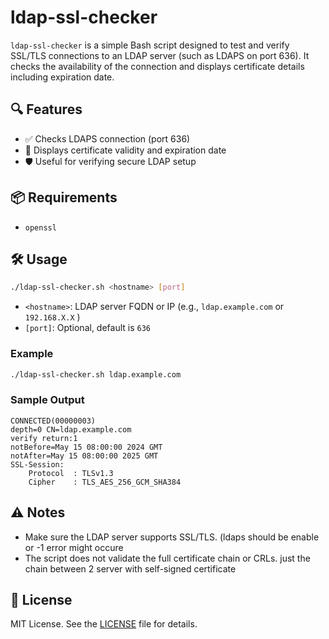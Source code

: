 # ldap-ssl-checker

`ldap-ssl-checker` is a simple Bash script designed to test and verify SSL/TLS connections to an LDAP server (such as LDAPS on port 636). It checks the availability of the connection and displays certificate details including expiration date.

## 🔍 Features

- ✅ Checks LDAPS connection (port 636)
- 📆 Displays certificate validity and expiration date
- 🛡️ Useful for verifying secure LDAP setup

## 📦 Requirements

- `openssl`


## 🛠️ Usage

```bash
./ldap-ssl-checker.sh <hostname> [port]
```

- `<hostname>`: LDAP server FQDN or IP (e.g., `ldap.example.com` or `192.168.X.X` )
- `[port]`: Optional, default is `636`

### Example

```bash
./ldap-ssl-checker.sh ldap.example.com
```

### Sample Output

```
CONNECTED(00000003)
depth=0 CN=ldap.example.com
verify return:1
notBefore=May 15 08:00:00 2024 GMT
notAfter=May 15 08:00:00 2025 GMT
SSL-Session:
    Protocol  : TLSv1.3
    Cipher    : TLS_AES_256_GCM_SHA384
```

## ⚠️ Notes

- Make sure the LDAP server supports SSL/TLS. (ldaps should be enable or -1 error might occure
- The script does not validate the full certificate chain or CRLs. just the chain between 2 server with self-signed certificate

## 📜 License

MIT License. See the [LICENSE](LICENSE) file for details.
